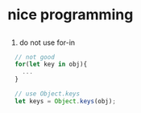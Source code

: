 

# nice programming


##


1. do not use for-in

```js
  // not good
  for(let key in obj){
    ...
  }

  // use Object.keys
  let keys = Object.keys(obj);

```
